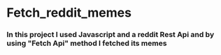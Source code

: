 # Fetch_reddit_memes
<div><h3> In this project I used Javascript and a reddit Rest Api and by using "Fetch Api" method I fetched its memes</div></h3>
